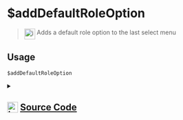 # $addDefaultRoleOption
> <img align="top" src="https://upload.wikimedia.org/wikipedia/commons/thumb/e/e4/Infobox_info_icon.svg/160px-Infobox_info_icon.svg.png?20150409153300" alt="image" width="25" height="auto"> Adds a default role option to the last select menu
## Usage
```
$addDefaultRoleOption
```
<details>
<summary>
    
## <img align="top" src="https://cdn4.iconfinder.com/data/icons/iconsimple-logotypes/512/github-512.png" alt="image" width="25" height="auto">  [Source Code](https://github.com/tryforge/ForgeScript-V2/blob/main/src/native/addDefaultRoleOption.ts)
    
</summary>
    
```ts
import { BaseSelectMenuBuilder } from "discord.js"
import { ArgType, NativeFunction } from "../structures"
import { MentionableSelectMenuBuilder, RoleSelectMenuBuilder } from "@discordjs/builders"

export default new NativeFunction({
    name: "$addDefaultRoleOption",
    version: "1.4.0",
    description: "Adds a default role option to the last select menu",
    unwrap: true,
    args: [
        {
            name: "role ID",
            description: "The role id",
            rest: false,
            required: true,
            type: ArgType.String
        }
    ],
    execute(ctx, [ id ]) {
        const menu = ctx.container.components.at(-1)
        if (menu instanceof BaseSelectMenuBuilder) {
            if (menu instanceof RoleSelectMenuBuilder)
                menu.addDefaultRoles(id)
            else if (menu instanceof MentionableSelectMenuBuilder)
                menu.addDefaultRoles(id)
        }

        return this.success()
    },
})
```
    
</details>